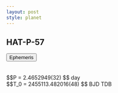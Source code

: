 ```yaml
---
layout: post
style: planet
---
```

<script src="../js/planets.js"></script>

## HAT-P-57

<!-- Tab links -->
<div class="tab">
<button class="tablinks" onclick="openCity(event, 'Ephemeris')">Ephemeris</button>
</div>

<!-- Tab content -->
<div id="Ephemeris" class="tabcontent" markdown="1">
<br/><br/>
$$P = 2.4652949(32) $$ day <br/>
$$T_0 = 2455113.482016(48) $$ BJD TDB
<br/><br/>
<br/><br/>
</div>



<script src="../js/tabs.js"></script>



